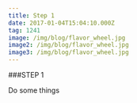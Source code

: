 ```yaml
---
title: Step 1
date: 2017-01-04T15:04:10.000Z
tag: 1241
image: /img/blog/flavor_wheel.jpg
image2: /img/blog/flavor_wheel.jpg
image3: /img/blog/flavor_wheel.jpg
---
```



###STEP 1

Do some things
